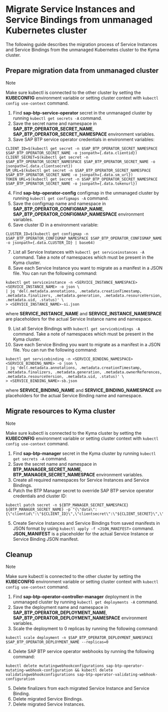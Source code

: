 # Migrate Service Instances and Service Bindings from unmanaged Kubernetes cluster
The following guide describes the migration process of Service Instances and Service Bindings from the unmanaged Kubernetes cluster to the Kyma cluster.

## Prepare migration data from unmanaged cluster
> [!NOTE] 
> Make sure kubectl is connected to the other cluster by setting the **KUBECONFIG** environment variable or setting cluster context with `kubectl config use-context` command.

1. Find **sap-btp-service-operator** secret in the unmanaged cluster by running `kubectl get secrets -A` command.
2. Save the secret name and namespace in **SAP_BTP_OPERATOR_SECRET_NAME**, **SAP_BTP_OPERATOR_SECRET_NAMESPACE** environment variables.
3. Save SAP BTP service operator credentials in environment variables:
```
CLIENT_ID=$(kubectl get secret -n $SAP_BTP_OPERATOR_SECRET_NAMESPACE $SAP_BTP_OPERATOR_SECRET_NAME -o jsonpath={.data.clientid})
CLIENT_SECRET=$(kubectl get secret -n $SAP_BTP_OPERATOR_SECRET_NAMESPACE $SAP_BTP_OPERATOR_SECRET_NAME -o jsonpath={.data.clientsecret})
SM_URL=$(kubectl get secret -n $SAP_BTP_OPERATOR_SECRET_NAMESPACE $SAP_BTP_OPERATOR_SECRET_NAME -o jsonpath={.data.sm_url})
TOKEN_URL=$(kubectl get secret -n $SAP_BTP_OPERATOR_SECRET_NAMESPACE $SAP_BTP_OPERATOR_SECRET_NAME -o jsonpath={.data.tokenurl})
```
4. Find **sap-btp-operator-config** configmap in the unmanaged cluster by running `kubectl get configmaps -A` command.
5. Save the configmap name and namespace in **SAP_BTP_OPERATOR_CONFIGMAP_NAME**, **SAP_BTP_OPERATOR_CONFIGMAP_NAMESPACE** environment variables.
6. Save cluster ID in a environment variable:
```
CLUSTER_ID=$(kubectl get configmap -n $SAP_BTP_OPERATOR_CONFIGMAP_NAMESPACE $SAP_BTP_OPERATOR_CONFIGMAP_NAME -o jsonpath={.data.CLUSTER_ID} | base64)
```
7. List all Service Instances with `kubectl get serviceinstances -A` command. Take a note of namespaces which must be present in the Kyma cluster.
8. Save each Service Instance you want to migrate as a manifest in a JSON file. You can run the following command:
```
kubectl get serviceinstance -n <SERVICE_INSTANCE_NAMESPACE> <SERVICE_INSTANCE_NAME> -o json \
| jq 'del(.metadata.annotations, .metadata.creationTimestamp, .metadata.finalizers, .metadata.generation, .metadata.resourceVersion, .metadata.uid, .status)' \
> <SERVICE_INSTANCE_NAME>-si.json
```
where **SERVICE_INSTANCE_NAME** and **SERVICE_INSTANCE_NAMESPACE** are placeholders for the actual Service Instance name and namespace.

9. List all Service Bindings with `kubectl get servicebindings -A` command. Take a note of namespaces which must be present in the Kyma cluster.
10. Save each Service Binding you want to migrate as a manifest in a JSON file. You can run the following command:
```
kubectl get servicebinding -n <SERVICE_BINDING_NAMESPACE> <SERVICE_BINDING_NAME> -o json \
| jq 'del(.metadata.annotations, .metadata.creationTimestamp, .metadata.finalizers, .metadata.generation, .metadata.ownerReferences, .metadata.resourceVersion, .metadata.uid, .status)' \
> <SERVICE_BINDING_NAME>-sb.json
```
where **SERVICE_BINDING_NAME** and **SERVICE_BINDING_NAMESPACE** are placeholders for the actual Service Binding name and namespace.

## Migrate resources to Kyma cluster
> [!NOTE] 
> Make sure kubectl is connected to the Kyma cluster by setting the **KUBECONFIG** environment variable or setting cluster context with `kubectl config use-context` command.

1. Find **sap-btp-manager** secret in the Kyma cluster by running `kubectl get secrets -A` command.
2. Save the secret name and namespace in **BTP_MANAGER_SECRET_NAME**, **BTP_MANAGER_SECRET_NAMESPACE** environment variables.
3. Create all required namespaces for Service Instances and Service Bindings.
4. Patch the BTP Manager secret to override SAP BTP service operator credentials and cluster ID:
```
kubectl patch secret -n ${BTP_MANAGER_SECRET_NAMESPACE} ${BTP_MANAGER_SECRET_NAME} -p "{\"data\":{\"clientid\":\"${CLIENT_ID}\",\"clientsecret\":\"${CLIENT_SECRET}\",\"sm_url\":\"${SM_URL}\",\"tokenurl\":\"${TOKEN_URL}\",\"cluster_id\":\"${CLUSTER_ID}\"}}"
```
5. Create Service Instances and Service Bindings from saved manifests in JSON format by using `kubectl apply -f <JSON_MANIFEST>` command. **JSON_MANIFEST** is a placeholder for the actual Service Instance or Service Binding JSON manifest.

## Cleanup
> [!NOTE] 
> Make sure kubectl is connected to the other cluster by setting the **KUBECONFIG** environment variable or setting cluster context with `kubectl config use-context` command.

1. Find **sap-btp-operator-controller-manager** deployment in the unmanaged cluster by running `kubectl get deployments -A` command.
2. Save the deployment name and namespace in **SAP_BTP_OPERATOR_DEPLOYMENT_NAME**, **SAP_BTP_OPERATOR_DEPLOYMENT_NAMESPACE** environment variables.
3. Scale the deployment to 0 replicas by running the following command: 
```
kubectl scale deployment -n $SAP_BTP_OPERATOR_DEPLOYMENT_NAMESPACE $SAP_BTP_OPERATOR_DEPLOYMENT_NAME --replicas=0
```
4. Delete SAP BTP service operator webhooks by running the following command:
```
kubectl delete mutatingwebhookconfigurations sap-btp-operator-mutating-webhook-configuration && kubectl delete validatingwebhookconfigurations sap-btp-operator-validating-webhook-configuration
```
5. Delete finalizers from each migrated Service Instance and Service Binding.
6. Delete migrated Service Bindings.
7. Delete migrated Service Instances.